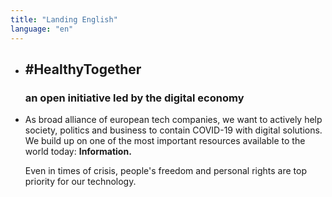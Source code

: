 ```yaml
---
title: "Landing English"
language: "en"
---
```


- ## #HealthyTogether

  ### an open initiative led by the digital economy

- As broad alliance of european tech companies, we want to actively help society, politics and business to contain COVID-19 with digital solutions. We build up on one of the most important resources available to the world today: **Information.**

  Even in times of crisis, people's freedom and personal rights are top priority for our technology.

